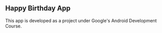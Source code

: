 ## Happy Birthday App

This app is developed as a project under Google's Android Development Course.
